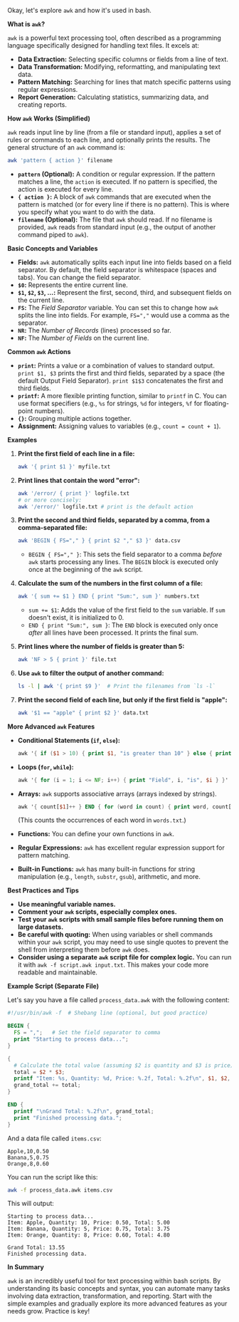 Okay, let's explore `awk` and how it's used in bash.

**What is `awk`?**

`awk` is a powerful text processing tool, often described as a programming language specifically designed for handling text files. It excels at:

*   **Data Extraction:** Selecting specific columns or fields from a line of text.
*   **Data Transformation:**  Modifying, reformatting, and manipulating text data.
*   **Pattern Matching:** Searching for lines that match specific patterns using regular expressions.
*   **Report Generation:**  Calculating statistics, summarizing data, and creating reports.

**How `awk` Works (Simplified)**

`awk` reads input line by line (from a file or standard input), applies a set of rules or commands to each line, and optionally prints the results.  The general structure of an `awk` command is:

```bash
awk 'pattern { action }' filename
```

*   **`pattern` (Optional):** A condition or regular expression. If the pattern matches a line, the `action` is executed.  If no pattern is specified, the action is executed for every line.
*   **`{ action }`:**  A block of `awk` commands that are executed when the pattern is matched (or for every line if there is no pattern). This is where you specify what you want to do with the data.
*   **`filename` (Optional):**  The file that `awk` should read. If no filename is provided, `awk` reads from standard input (e.g., the output of another command piped to `awk`).

**Basic Concepts and Variables**

*   **Fields:** `awk` automatically splits each input line into fields based on a field separator. By default, the field separator is whitespace (spaces and tabs).  You can change the field separator.
*   **`$0`:** Represents the entire current line.
*   **`$1`, `$2`, `$3`, ...:** Represent the first, second, third, and subsequent fields on the current line.
*   **`FS`:**  The *Field Separator* variable. You can set this to change how `awk` splits the line into fields.  For example, `FS=","` would use a comma as the separator.
*   **`NR`:**  The *Number of Records* (lines) processed so far.
*   **`NF`:**  The *Number of Fields* on the current line.

**Common `awk` Actions**

*   **`print`:** Prints a value or a combination of values to standard output.  `print $1, $3` prints the first and third fields, separated by a space (the default Output Field Separator).  `print $1$3` concatenates the first and third fields.
*   **`printf`:**  A more flexible printing function, similar to `printf` in C. You can use format specifiers (e.g., `%s` for strings, `%d` for integers, `%f` for floating-point numbers).
*   **`{}`:**  Grouping multiple actions together.
*   **Assignment:**  Assigning values to variables (e.g., `count = count + 1`).

**Examples**

1.  **Print the first field of each line in a file:**

    ```bash
    awk '{ print $1 }' myfile.txt
    ```

2.  **Print lines that contain the word "error":**

    ```bash
    awk '/error/ { print }' logfile.txt
    # or more concisely:
    awk '/error/' logfile.txt # print is the default action
    ```

3.  **Print the second and third fields, separated by a comma, from a comma-separated file:**

    ```bash
    awk 'BEGIN { FS="," } { print $2 "," $3 }' data.csv
    ```

    *   `BEGIN { FS="," }`: This sets the field separator to a comma *before* `awk` starts processing any lines.  The `BEGIN` block is executed only once at the beginning of the `awk` script.

4.  **Calculate the sum of the numbers in the first column of a file:**

    ```bash
    awk '{ sum += $1 } END { print "Sum:", sum }' numbers.txt
    ```

    *   `sum += $1`: Adds the value of the first field to the `sum` variable.  If `sum` doesn't exist, it is initialized to 0.
    *   `END { print "Sum:", sum }`:  The `END` block is executed only once *after* all lines have been processed.  It prints the final sum.

5.  **Print lines where the number of fields is greater than 5:**

    ```bash
    awk 'NF > 5 { print }' file.txt
    ```

6.  **Use `awk` to filter the output of another command:**

    ```bash
    ls -l | awk '{ print $9 }'  # Print the filenames from `ls -l`
    ```

7. **Print the second field of each line, but only if the first field is "apple":**

   ```bash
   awk '$1 == "apple" { print $2 }' data.txt
   ```

**More Advanced `awk` Features**

*   **Conditional Statements (`if`, `else`):**
    ```awk
    awk '{ if ($1 > 10) { print $1, "is greater than 10" } else { print $1, "is not greater than 10" } }' data.txt
    ```

*   **Loops (`for`, `while`):**
    ```awk
    awk '{ for (i = 1; i <= NF; i++) { print "Field", i, "is", $i } }' data.txt
    ```

*   **Arrays:**  `awk` supports associative arrays (arrays indexed by strings).

    ```awk
    awk '{ count[$1]++ } END { for (word in count) { print word, count[word] } }' words.txt
    ```
    (This counts the occurrences of each word in `words.txt`.)

*   **Functions:**  You can define your own functions in `awk`.

*   **Regular Expressions:** `awk` has excellent regular expression support for pattern matching.

*   **Built-in Functions:** `awk` has many built-in functions for string manipulation (e.g., `length`, `substr`, `gsub`), arithmetic, and more.

**Best Practices and Tips**

*   **Use meaningful variable names.**
*   **Comment your `awk` scripts, especially complex ones.**
*   **Test your `awk` scripts with small sample files before running them on large datasets.**
*   **Be careful with quoting:** When using variables or shell commands within your `awk` script, you may need to use single quotes to prevent the shell from interpreting them before `awk` does.
*   **Consider using a separate `awk` script file for complex logic.** You can run it with `awk -f script.awk input.txt`.  This makes your code more readable and maintainable.

**Example Script (Separate File)**

Let's say you have a file called `process_data.awk` with the following content:

```awk
#!/usr/bin/awk -f  # Shebang line (optional, but good practice)

BEGIN {
  FS = ",";   # Set the field separator to comma
  print "Starting to process data...";
}

{
  # Calculate the total value (assuming $2 is quantity and $3 is price)
  total = $2 * $3;
  printf "Item: %s, Quantity: %d, Price: %.2f, Total: %.2f\n", $1, $2, $3, total;
  grand_total += total;
}

END {
  printf "\nGrand Total: %.2f\n", grand_total;
  print "Finished processing data.";
}
```

And a data file called `items.csv`:

```
Apple,10,0.50
Banana,5,0.75
Orange,8,0.60
```

You can run the script like this:

```bash
awk -f process_data.awk items.csv
```

This will output:

```
Starting to process data...
Item: Apple, Quantity: 10, Price: 0.50, Total: 5.00
Item: Banana, Quantity: 5, Price: 0.75, Total: 3.75
Item: Orange, Quantity: 8, Price: 0.60, Total: 4.80

Grand Total: 13.55
Finished processing data.
```

**In Summary**

`awk` is an incredibly useful tool for text processing within bash scripts.  By understanding its basic concepts and syntax, you can automate many tasks involving data extraction, transformation, and reporting.  Start with the simple examples and gradually explore its more advanced features as your needs grow.  Practice is key!
